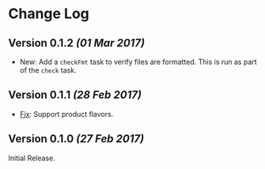 Change Log
==========


Version 0.1.2 *(01 Mar 2017)*
-----------------------------

 * New: Add a `checkFmt` task to verify files are formatted. This is run as part of the `check` task.


Version 0.1.1 *(28 Feb 2017)*
----------------------------

 * [Fix](https://github.com/f2prateek/gradle-android-javafmt-plugin/pull/3): Support product flavors.


Version 0.1.0 *(27 Feb 2017)*
----------------------------

Initial Release.
